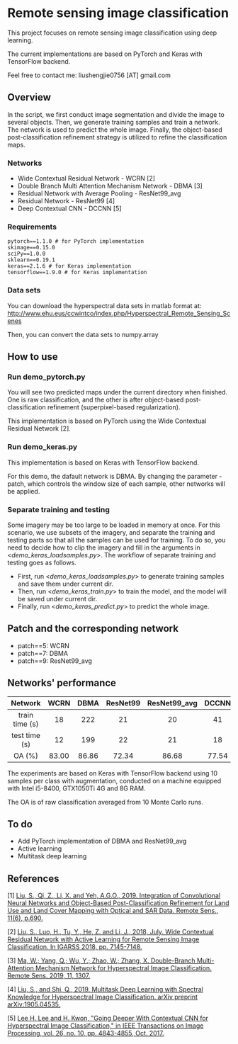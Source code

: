 # Remote sensing image classification
This project focuses on remote sensing image classification using deep learning. 

The current implementations are based on PyTorch and Keras with TensorFlow backend. 

Feel free to contact me: liushengjie0756 [AT] gmail.com

## Overview
In the script, we first conduct image segmentation and divide the image to several objects.
Then, we generate training samples and train a network. The network is used to predict the whole image.
Finally, the object-based post-classification refinement strategy is utilized to refine the classification maps.

### Networks
- Wide Contextual Residual Network - WCRN [2]
- Double Branch Multi Attention Mechanism Network - DBMA [3]
- Residual Network with Average Pooling - ResNet99_avg
- Residual Network - ResNet99 [4]
- Deep Contextual CNN - DCCNN [5]

### Requirements
    pytorch==1.1.0 # for PyTorch implementation
    skimage==0.15.0
    sciPy==1.0.0
    sklearn==0.19.1
    keras==2.1.6 # for Keras implementation
    tensorflow==1.9.0 # for Keras implementation
    
### Data sets
You can download the hyperspectral data sets in matlab format at: http://www.ehu.eus/ccwintco/index.php/Hyperspectral_Remote_Sensing_Scenes

Then, you can convert the data sets to numpy.array

## How to use
### Run demo_pytorch.py
You will see two predicted maps under the current directory when finished.
One is raw classification, and the other is after object-based post-classification refinement (superpixel-based regularization).

This implementation is based on PyTorch using the Wide Contextual Residual Network [2].

### Run demo_keras.py
This implementation is based on Keras with TensorFlow backend.

For this demo, the dafault network is DBMA. By changing the parameter - patch, which controls the window size of each sample, other networks will be applied.

### Separate training and testing
Some imagery may be too large to be loaded in memory at once. For this scenario, we use subsets of the imagery, and separate the training and testing parts so that all the samples can be used for training. To do so, you need to decide how to clip the imagery and fill in the arguments in <*demo_keras_loadsamples.py*>. The workflow of separate training and testing goes as follows.

- First, run   <*demo_keras_loadsamples.py*>   to generate training samples and save them under current dir.
- Then, run   <*demo_keras_train.py*>   to train the model, and the model will be saved under current dir.
- Finally, run   <*demo_keras_predict.py*>   to predict the whole image.

## Patch and the corresponding network
- patch==5: WCRN
- patch==7: DBMA
- patch==9: ResNet99_avg

## Networks' performance
Network | WCRN | DBMA | ResNet99 | ResNet99_avg | DCCNN
:-: | :-: | :-: | :-: | :-: | :-:
train time (s) | 18 | 222 | 21 | 20 | 41 | 
test time (s) | 12| 199 | 22 | 21 | 18 |
OA (%) | 83.00 | 86.86 | 72.34 | 86.68 | 77.54 |

The experiments are based on Keras with TensorFlow backend using 10 samples per class with augmentation, conducted on a machine equipped with Intel i5-8400, GTX1050Ti 4G and 8G RAM. 

The OA is of raw classification averaged from 10 Monte Carlo runs.

## To do
- Add PyTorch implementation of DBMA and ResNet99_avg
- Active learning
- Multitask deep learning

## References
  [1] [Liu, S., Qi, Z., Li, X. and Yeh, A.G.O., 2019. Integration of Convolutional Neural Networks and Object-Based Post-Classification
Refinement for Land Use and Land Cover Mapping with Optical and SAR Data. Remote Sens., 11(6), p.690.](https://doi.org/10.3390/rs11060690)

  [2] [Liu, S., Luo, H., Tu, Y., He, Z. and Li, J., 2018, July. Wide Contextual Residual Network with Active Learning for Remote
Sensing Image Classification. In IGARSS 2018, pp. 7145-7148.](https://doi.org/10.1109/IGARSS.2018.8517855)

  [3] [Ma, W.; Yang, Q.; Wu, Y.; Zhao, W.; Zhang, X. Double-Branch Multi-Attention Mechanism Network for Hyperspectral Image Classification. Remote Sens. 2019, 11, 1307.](https://doi.org/10.3390/rs11111307)
  
  [4] [Liu, S., and Shi, Q., 2019. Multitask Deep Learning with Spectral Knowledge for Hyperspectral Image Classification. arXiv preprint arXiv:1905.04535.](https://arxiv.org/abs/1905.04535)
 
  [5] [Lee H. Lee and H. Kwon, "Going Deeper With Contextual CNN for Hyperspectral Image Classification," in IEEE Transactions on Image Processing, vol. 26, no. 10, pp. 4843-4855, Oct. 2017.](https://doi.org/10.1109/TIP.2017.2725580)
